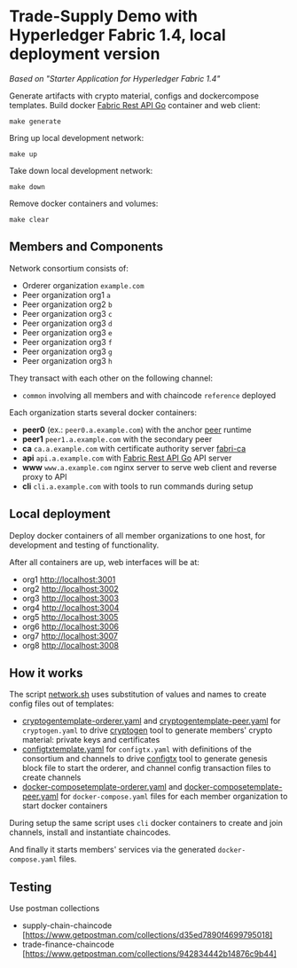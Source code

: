 # Trade-Supply Demo with Hyperledger Fabric 1.4, local deployment version

*Based on "Starter Application for Hyperledger Fabric 1.4"*

Generate artifacts with crypto material, configs and dockercompose templates.
Build docker [Fabric Rest API Go](https://gitlab.altoros.com/intprojects/fabric-rest-api-go) container and web client:
```
make generate
```

Bring up local development network:
```
make up
```

Take down local development network:
```
make down
```

Remove docker containers and volumes:
```
make clear
```


## Members and Components

Network consortium consists of:

- Orderer organization `example.com`
- Peer organization org1 `a` 
- Peer organization org2 `b` 
- Peer organization org3 `c`
- Peer organization org3 `d`
- Peer organization org3 `e`
- Peer organization org3 `f`
- Peer organization org3 `g`
- Peer organization org3 `h`

They transact with each other on the following channel:
- `common` involving all members and with chaincode `reference` deployed

Each organization starts several docker containers:

- **peer0** (ex.: `peer0.a.example.com`) with the anchor [peer](https://github.com/hyperledger/fabric/tree/release/peer) runtime
- **peer1** `peer1.a.example.com` with the secondary peer
- **ca** `ca.a.example.com` with certificate authority server [fabri-ca](https://github.com/hyperledger/fabric-ca)
- **api** `api.a.example.com` with [Fabric Rest API Go](https://gitlab.altoros.com/intprojects/fabric-rest-api-go) API server
- **www** `www.a.example.com` nginx server to serve web client and reverse proxy to API
- **cli** `cli.a.example.com` with tools to run commands during setup

## Local deployment

Deploy docker containers of all member organizations to one host, for development and testing of functionality. 

After all containers are up, web interfaces will be at:

- org1 [http://localhost:3001](http://localhost:3001/)
- org2 [http://localhost:3002](http://localhost:3002/)
- org3 [http://localhost:3003](http://localhost:3003/)
- org4 [http://localhost:3004](http://localhost:3004/)
- org5 [http://localhost:3005](http://localhost:3005/)
- org6 [http://localhost:3006](http://localhost:3006/)
- org7 [http://localhost:3007](http://localhost:3007/)
- org8 [http://localhost:3008](http://localhost:3008/)



## How it works

The script [network.sh](network.sh) uses substitution of values and names to create config files out of templates:

- [cryptogentemplate-orderer.yaml](artifacts/cryptogentemplate-orderer.yaml) 
and [cryptogentemplate-peer.yaml](artifacts/cryptogentemplate-peer.yaml) for `cryptogen.yaml` to drive 
[cryptogen](https://github.com/hyperledger/fabric/tree/release/common/tools/cryptogen) tool to generate members' crypto material: 
private keys and certificates
- [configtxtemplate.yaml](artifacts/configtxtemplate.yaml) for `configtx.yaml` with definitions of 
the consortium and channels to drive [configtx](https://github.com/hyperledger/fabric/tree/release/common/configtx) tool to generate 
genesis block file to start the orderer, and channel config transaction files to create channels
- [docker-composetemplate-orderer.yaml](ledger/docker-composetemplate-orderer.yaml) 
and [docker-composetemplate-peer.yaml](ledger/docker-composetemplate-peer.yaml) for `docker-compose.yaml` files for 
each member organization to start docker containers

During setup the same script uses `cli` docker containers to create and join channels, install and instantiate chaincodes.

And finally it starts members' services via the generated `docker-compose.yaml` files.
 
## Testing

Use postman collections
- supply-chain-chaincode [https://www.getpostman.com/collections/d35ed7890f4699795018]
- trade-finance-chaincode [https://www.getpostman.com/collections/942834442b14876c9b44]